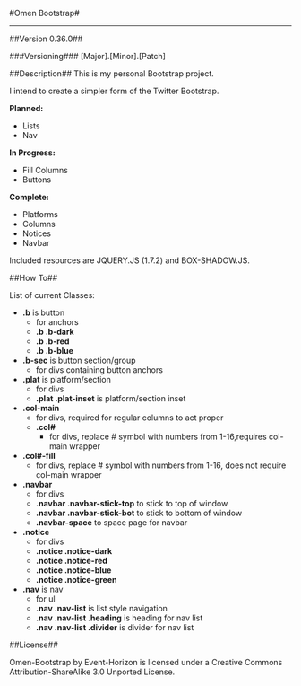 #Omen Bootstrap#
***

##Version 0.36.0##

###Versioning###
[Major].[Minor].[Patch]

##Description##
This is my personal Bootstrap project. 

I intend to create a simpler form of the Twitter Bootstrap. 

**Planned:**
 - Lists
 - Nav

**In Progress:**
 - Fill Columns
 - Buttons

**Complete:**
 - Platforms
 - Columns
 - Notices
 - Navbar

Included resources are JQUERY.JS (1.7.2) and BOX-SHADOW.JS.

##How To##

List of current Classes:
 - **.b** is button
    - for anchors
    - **.b .b-dark**
    - **.b .b-red**
    - **.b .b-blue**
 - **.b-sec** is button section/group
    - for divs containing button anchors
 - **.plat** is platform/section
    - for divs
    - **.plat .plat-inset** is platform/section inset
 - **.col-main**
    - for divs, required for regular columns to act proper
    - **.col#**
       - for divs, replace # symbol with numbers from 1-16,requires col-main wrapper
 - **.col#-fill**
    - for divs, replace # symbol with numbers from 1-16, does not require col-main wrapper
 - **.navbar**
    - for divs
    - **.navbar .navbar-stick-top** to stick to top of window
    - **.navbar .navbar-stick-bot** to stick to bottom of window
    - **.navbar-space** to space page for navbar
 - **.notice**
    - for divs
    - **.notice .notice-dark**
    - **.notice .notice-red**
    - **.notice .notice-blue**
    - **.notice .notice-green**
 - **.nav** is nav
    - for ul
    - **.nav .nav-list** is list style navigation
    - **.nav .nav-list .heading** is heading for nav list
    - **.nav .nav-list .divider** is divider for nav list

##License##

Omen-Bootstrap by Event-Horizon is licensed under a Creative Commons Attribution-ShareAlike 3.0 Unported License.